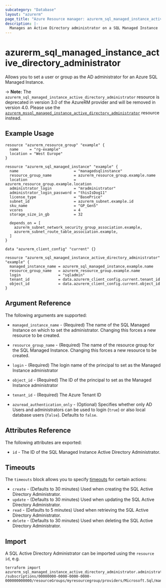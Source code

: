 ```yaml
---
subcategory: "Database"
layout: "azurerm"
page_title: "Azure Resource manager: azurerm_sql_managed_instance_active_directory_administrator"
description: |-
  Manages an Active Directory administrator on a SQL Managed Instance
---
```


# azurerm_sql_managed_instance_active_directory_administrator

Allows you to set a user or group as the AD administrator for an Azure SQL Managed Instance.

-> **Note:** The `azurerm_sql_managed_instance_active_directory_administrator` resource is deprecated in version 3.0 of the AzureRM provider and will be removed in version 4.0. Please use the [`azurerm_mssql_managed_instance_active_directory_administrator`](https://registry.terraform.io/providers/hashicorp/azurerm/latest/docs/resources/mssql_managed_instance_active_directory_administrator) resource instead.

## Example Usage

```hcl
resource "azurerm_resource_group" "example" {
  name     = "rg-example"
  location = "West Europe"
}

resource "azurerm_sql_managed_instance" "example" {
  name                         = "managedsqlinstance"
  resource_group_name          = azurerm_resource_group.example.name
  location                     = azurerm_resource_group.example.location
  administrator_login          = "mradministrator"
  administrator_login_password = "thisIsDog11"
  license_type                 = "BasePrice"
  subnet_id                    = azurerm_subnet.example.id
  sku_name                     = "GP_Gen5"
  vcores                       = 4
  storage_size_in_gb           = 32

  depends_on = [
    azurerm_subnet_network_security_group_association.example,
    azurerm_subnet_route_table_association.example,
  ]
}

data "azurerm_client_config" "current" {}

resource "azurerm_sql_managed_instance_active_directory_administrator" "example" {
  managed_instance_name = azurerm_sql_managed_instance.example.name
  resource_group_name   = azurerm_resource_group.example.name
  login                 = "sqladmin"
  tenant_id             = data.azurerm_client_config.current.tenant_id
  object_id             = data.azurerm_client_config.current.object_id
}
```

## Argument Reference

The following arguments are supported:

* `managed_instance_name` - (Required) The name of the SQL Managed Instance on which to set the administrator. Changing this forces a new resource to be created.

* `resource_group_name` - (Required) The name of the resource group for the SQL Managed Instance. Changing this forces a new resource to be created.

* `login` - (Required) The login name of the principal to set as the Managed Instance administrator

* `object_id` - (Required) The ID of the principal to set as the Managed Instance administrator

* `tenant_id` - (Required) The Azure Tenant ID

* `azuread_authentication_only` - (Optional) Specifies whether only AD Users and administrators can be used to login (`true`) or also local database users (`false`). Defaults to `false`.

## Attributes Reference

The following attributes are exported:

* `id` - The ID of the SQL Managed Instance Active Directory Administrator.

## Timeouts

The `timeouts` block allows you to specify [timeouts](https://www.terraform.io/docs/configuration/resources.html#timeouts) for certain actions:

* `create` - (Defaults to 30 minutes) Used when creating the SQL Active Directory Administrator.
* `update` - (Defaults to 30 minutes) Used when updating the SQL Active Directory Administrator.
* `read` - (Defaults to 5 minutes) Used when retrieving the SQL Active Directory Administrator.
* `delete` - (Defaults to 30 minutes) Used when deleting the SQL Active Directory Administrator.

## Import

A SQL Active Directory Administrator can be imported using the `resource id`, e.g.

```shell
terraform import azurerm_sql_managed_instance_active_directory_administrator.administrator /subscriptions/00000000-0000-0000-0000-000000000000/resourceGroups/myresourcegroup/providers/Microsoft.Sql/managedInstances/mymanagedinstance/administrators/activeDirectory
```
